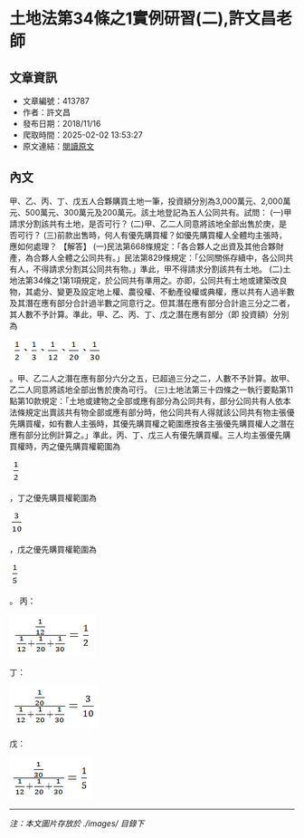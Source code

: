 # 土地法第34條之1實例研習(二),許文昌老師

## 文章資訊
- 文章編號：413787
- 作者：許文昌
- 發布日期：2018/11/16
- 爬取時間：2025-02-02 13:53:27
- 原文連結：[閱讀原文](https://real-estate.get.com.tw/Columns/detail.aspx?no=413787)

## 內文
甲、乙、丙、丁、戊五人合夥購買土地一筆，投資額分別為3,000萬元、2,000萬元、500萬元、300萬元及200萬元。該土地登記為五人公同共有。試問：
(一)甲請求分割該共有土地，是否可行？
(二)甲、乙二人同意將該地全部出售於庚，是否可行？
(三)前款出售時，何人有優先購買權？如優先購買權人全體均主張時，應如何處理？
【解答】
(一)民法第668條規定：「各合夥人之出資及其他合夥財產，為合夥人全體之公同共有。」民法第829條規定：「公同關係存續中，各公同共有人，不得請求分割其公同共有物。」準此，甲不得請求分割該共有土地。
(二)土地法第34條之1第1項規定，於公同共有準用之。亦即，公同共有土地或建築改良物，其處分、變更及設定地上權、農役權、不動產役權或典權，應以共有人過半數及其潛在應有部分合計過半數之同意行之。但其潛在應有部分合計逾三分之二者，其人數不予計算。準此，甲、乙、丙、丁、戊之潛在應有部分（即 投資額）分別為

![圖片](./images/413787_84645779756c6d4ccdeee1c2e1ca20a2.png)

。甲、乙二人之潛在應有部分六分之五，已超過三分之二，人數不予計算。故甲、乙二人同意將該地全部出售於庚為可行。
(三)土地法第三十四條之一執行要點第11點第10款規定：「土地或建物之全部或應有部分為公同共有，部分公同共有人依本法條規定出賣該共有物全部或應有部分時，他公同共有人得就該公同共有物主張優先購買權，如有數人主張時，其優先購買權之範圍應按各主張優先購買權人之潛在應有部分比例計算之。」準此，丙、丁、戊三人有優先購買權。三人均主張優先購買權時，丙之優先購買權範圍為

![圖片](./images/413787_554e731eebe7c3fe56055214203006bd.png)

，丁之優先購買權範圍為

![圖片](./images/413787_707bf59dc8a15380a8208a20bb6ced15.png)

，戊之優先購買權範圍為

![圖片](./images/413787_edccb67200bb64feadf7898a8cc2f4b1.png)

。
丙：

![圖片](./images/413787_ecbaa279e2a0f3fdb56a82c696ee1635.png)

丁：

![圖片](./images/413787_196a3a58afa9f9acdc5efea4d3400aaf.png)

戊：

![圖片](./images/413787_7894ce3e72180ac575d9680b7cb1fc93.png)


---
*注：本文圖片存放於 ./images/ 目錄下*
